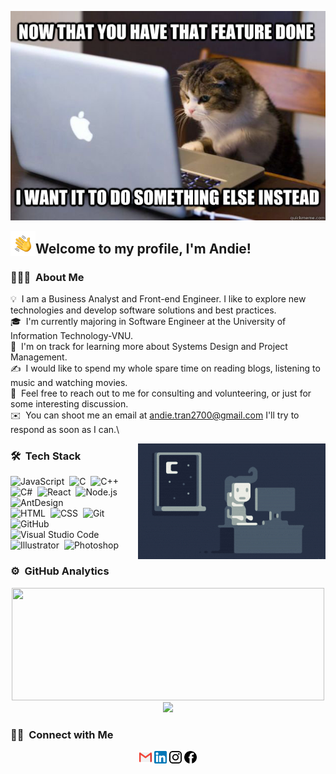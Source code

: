 ![Andie Banner](./assets/Andie_Banner.png)

<img alt="Night Coding" src="./assets/Hand%20Wave.gif" width='40' align="left"/><h2>Welcome to my profile, I'm Andie!</h2>

### 👨🏻‍💻 &nbsp;About Me

💡 &nbsp;I am a Business Analyst and Front-end Engineer. I like to explore new technologies and develop software solutions and best practices.\
🎓 &nbsp;I'm currently majoring in Software Engineer at the University of Information Technology-VNU.\
🌱 &nbsp;I'm on track for learning more about Systems Design and Project Management.\
✍️ &nbsp;I would like to spend my whole spare time on reading blogs, listening to music and watching movies.\
💬 &nbsp;Feel free to reach out to me for consulting and volunteering, or just for some interesting discussion.\
✉️ &nbsp;You can shoot me an email at andie.tran2700@gmail.com I'll try to respond as soon as I can.\

<img alt="Night Coding" src="https://raw.githubusercontent.com/AVS1508/AVS1508/master/assets/Night-Coding.gif" align="right"/>

### 🛠 &nbsp;Tech Stack

![JavaScript](https://img.shields.io/badge/-JavaScript-05122A?style=flat&logo=javascript)&nbsp;
![C](https://img.shields.io/badge/-C-05122A?style=flat&logo=C&logoColor=A8B9CC)&nbsp;
![C++](https://img.shields.io/badge/-C++-05122A?style=flat&logo=C%2B%2B&logoColor=00599C)&nbsp;
![C#](https://img.shields.io/badge/-C#-05122A?style=flat&logo=C%2B%2B&logoColor=00599C)&nbsp;
![React](https://img.shields.io/badge/-React-05122A?style=flat&logo=react)&nbsp;
![Node.js](https://img.shields.io/badge/-Node.js-05122A?style=flat&logo=node.js)&nbsp;
![AntDesign](https://img.shields.io/badge/-Bootstrap-05122A?style=flat&logo=bootstrap&logoColor=563D7C)\
![HTML](https://img.shields.io/badge/-HTML-05122A?style=flat&logo=HTML5)&nbsp;
![CSS](https://img.shields.io/badge/-CSS-05122A?style=flat&logo=CSS3&logoColor=1572B6)&nbsp;
![Git](https://img.shields.io/badge/-Git-05122A?style=flat&logo=git)&nbsp;
![GitHub](https://img.shields.io/badge/-GitHub-05122A?style=flat&logo=github)&nbsp;
![Visual Studio Code](https://img.shields.io/badge/-Visual%20Studio%20Code-05122A?style=flat&logo=visual-studio-code&logoColor=007ACC)&nbsp;
![Illustrator](https://img.shields.io/badge/-Illustrator-05122A?style=flat&logo=adobe-illustrator)&nbsp;
![Photoshop](https://img.shields.io/badge/-Photoshop-05122A?style=flat&logo=adobe-photoshop)&nbsp;

### ⚙️ &nbsp;GitHub Analytics

<p align="center">
<a href="https://github.com/AVS1508">
  <img height="180em" width="500rem" src="https://github-readme-stats-eight-theta.vercel.app/api?username=thienan200801&show_icons=true&theme=algolia&include_all_commits=true&count_private=true"/>
  <img height="180em" src="https://github-readme-stats-eight-theta.vercel.app/api/top-langs/?username=thienan200801&layout=compact&langs_count=8&theme=algolia"/>
</a>
</p>

### 🤝🏻 &nbsp;Connect with Me

<p align="center">
<a href="https://myaccount.google.com/u/4/?utm_source=OGB&tab=mk&utm_medium=app&pli=1"><img src="./assets/gmail.png" width="20px" height="20px"/></a>
<a href="https://www.linkedin.com/in/bao-an-tran-ba0905230"><img src="./assets/linkedin.png" width="20px" height="20px"/></a>
<a href="https://www.instagram.com/andie_1219/"><img src="./assets/ig.png" width="20px" height="20px"/></a>
<a href="https://www.facebook.com/thienannef"><img src="./assets/fb.png" width="20px" height="20px"/></a>
</p>
